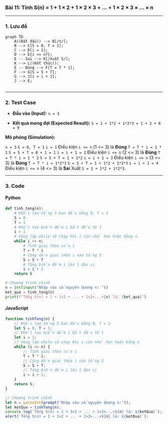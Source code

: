 ### Bài 11: Tính S(n) = 1 + 1 × 2 + 1 × 2 × 3 + ... + 1 × 2 × 3 × ... × n

---

### **1. Lưu đồ**

```mermaid
graph TD
    A((Bắt đầu)) --> B[/n/];
    B --> C[S = 0, T = 1];
    C --> D[i = 1];
    D --> E{i <= n?};
    E -- Sai --> K[/Xuất S/];
    K --> L((Kết thúc));
    E -- Đúng --> F[T = T * i];
    F --> G[S = S + T];
    G --> J[i = i + 1];
    J --> E;
    
```

---

### **2. Test Case**

- **Đầu vào (Input):** `n = 3`

- **Kết quả mong đợi (Expected Result):** `S = 1 + 1*2 + 1*2*3 = 1 + 2 + 6 = 9`


**Mô phỏng (Simulation):**

`n = 3`
`S = 0, T = 1`
`i = 1`
Điều kiện `i <= n` (1 <= 3) là **Đúng**
    `T = T * i = 1 * 1`
    `S = S + T = 0 + 1 = 1`
    `i = i + 1 = 2`
Điều kiện `i <= n` (2 <= 3) là **Đúng**
    `T = T * i = 1 * 2`
    `S = S + T = 1 + 1*2`
    `i = i + 1 = 3`
Điều kiện `i <= n` (3 <= 3) là **Đúng**
    `T = T * i = 1*2*3`
    `S = S + T = 1 + 1*2 + 1*2*3`
    `i = i + 1 = 4`
Điều kiện `i <= n` (4 <= 3) là **Sai**
Xuất `S = 1 + 1*2 + 1*2*3`.

---

### **3. Code**

#### **Python**

```python
def tinh_tong(n):
    # Khởi tạo tổng S ban đầu bằng 0, T = 1
    S = 0
    T = 1
    # Khởi tạo biến đếm i bắt đầu từ 1
    i = 1
    # Vòng lặp while sẽ chạy khi i còn nhỏ hơn hoặc bằng n
    while i <= n:
        # Tính giai thừa của i
        T = T * i
        # Cộng dồn giai thừa i vào tổng S
        S = S + T
        # Tăng biến đếm i lên 1 đơn vị
        i = i + 1
    return S

# Chương trình chính
n = int(input("Nhập vào số nguyên dương n: "))
ket_qua = tinh_tong(n)
print(f"Tổng S(n) = 1 + 1×2 + ... + 1×2×...×{n} là: {ket_qua}")
```

#### **JavaScript**

```javascript
function tinhTong(n) {
    // Khởi tạo tổng S ban đầu bằng 0, T = 1
    let S = 0, T = 1;
    // Khởi tạo biến đếm i bắt đầu từ 1
    let i = 1;
    // Vòng lặp while sẽ chạy khi i còn nhỏ hơn hoặc bằng n
    while (i <= n) {
        // Tính giai thừa của i
        T = T * i;
        // Cộng dồn giai thừa i vào tổng S
        S = S + T;
        // Tăng biến đếm i lên 1 đơn vị
        i = i + 1;
    }
    return S;
}

// Chương trình chính
let n = parseInt(prompt("Nhập vào số nguyên dương n:"));
let ketQua = tinhTong(n);
console.log(`Tổng S(n) = 1 + 1×2 + ... + 1×2×...×${n} là: ${ketQua}`);
alert(`Tổng S(n) = 1 + 1×2 + ... + 1×2×...×${n} là: ${ketQua}`);
```